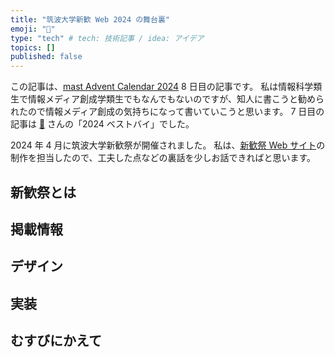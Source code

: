 ```yaml
---
title: "筑波大学新歓 Web 2024 の舞台裏"
emoji: "🌸"
type: "tech" # tech: 技術記事 / idea: アイデア
topics: []
published: false
---
```


この記事は、[mast Advent Calendar 2024](https://adventar.org/calendars/10425) 8 日目の記事です。
私は情報科学類生で情報メディア創成学類生でもなんでもないのですが、知人に書こうと勧められたので情報メディア創成の気持ちになって書いていこうと思います。
7 日目の記事は [🍏](https://x.com/ao_ringo_uni) さんの「2024 ベストバイ」でした。

2024 年 4 月に筑波大学新歓祭が開催されました。
私は、[新歓祭 Web サイト](https://shinkan-web.zdk.tsukuba.ac.jp/)の制作を担当したので、工夫した点などの裏話を少しお話できればと思います。

## 新歓祭とは

## 掲載情報

## デザイン

## 実装

## むすびにかえて
